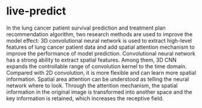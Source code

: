 # live-predict
 
In the lung cancer patient survival prediction and treatment plan recommendation algorithm, two research methods are used to improve the model effect: 3D convolutional neural network is used to extract high-level features of lung cancer patient data and add spatial attention mechanism to improve the performance of model prediction. Convolutional neural network has a strong ability to extract spatial features. Among them, 3D CNN expands the controllable range of convolution kernel to the time domain. Compared with 2D convolution, it is more flexible and can learn more spatial information. Spatial area attention can be understood as telling the neural network where to look. Through the attention mechanism, the spatial information in the original image is transformed into another space and the key information is retained, which increases the receptive field.
